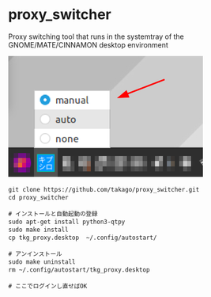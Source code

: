 # proxy_switcher
Proxy switching tool that runs in the systemtray of the GNOME/MATE/CINNAMON desktop environment

![](https://github.com/takago/proxy_switcher/blob/main/screenshot.png)

```
git clone https://github.com/takago/proxy_switcher.git
cd proxy_switcher

# インストールと自動起動の登録
sudo apt-get install python3-qtpy
sudo make install
cp tkg_proxy.desktop  ~/.config/autostart/

# アンインストール
sudo make uninstall
rm ~/.config/autostart/tkg_proxy.desktop

# ここでログインし直せばOK
```
